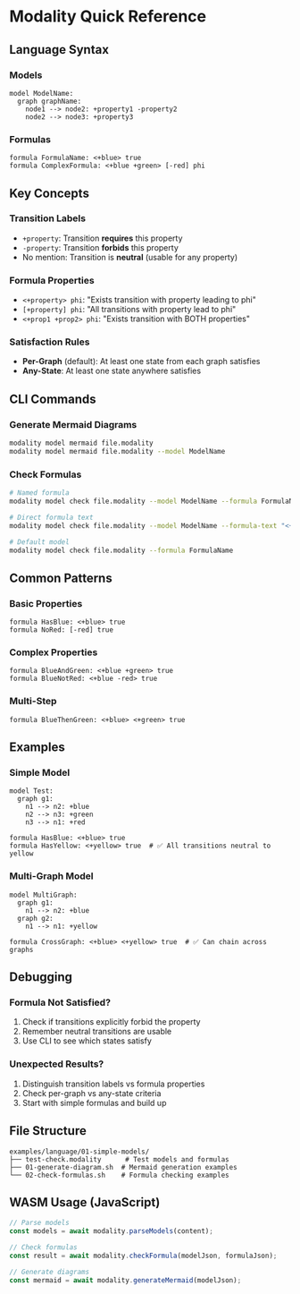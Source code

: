 # Modality Quick Reference

## Language Syntax

### Models
```modality
model ModelName:
  graph graphName:
    node1 --> node2: +property1 -property2
    node2 --> node3: +property3
```

### Formulas
```modality
formula FormulaName: <+blue> true
formula ComplexFormula: <+blue +green> [-red] phi
```

## Key Concepts

### Transition Labels
- `+property`: Transition **requires** this property
- `-property`: Transition **forbids** this property  
- No mention: Transition is **neutral** (usable for any property)

### Formula Properties
- `<+property> phi`: "Exists transition with property leading to phi"
- `[+property] phi`: "All transitions with property lead to phi"
- `<+prop1 +prop2> phi`: "Exists transition with BOTH properties"

### Satisfaction Rules
- **Per-Graph** (default): At least one state from each graph satisfies
- **Any-State**: At least one state anywhere satisfies

## CLI Commands

### Generate Mermaid Diagrams
```bash
modality model mermaid file.modality
modality model mermaid file.modality --model ModelName
```

### Check Formulas
```bash
# Named formula
modality model check file.modality --model ModelName --formula FormulaName

# Direct formula text
modality model check file.modality --model ModelName --formula-text "<+blue> true"

# Default model
modality model check file.modality --formula FormulaName
```

## Common Patterns

### Basic Properties
```modality
formula HasBlue: <+blue> true
formula NoRed: [-red] true
```

### Complex Properties
```modality
formula BlueAndGreen: <+blue +green> true
formula BlueNotRed: <+blue -red> true
```

### Multi-Step
```modality
formula BlueThenGreen: <+blue> <+green> true
```

## Examples

### Simple Model
```modality
model Test:
  graph g1:
    n1 --> n2: +blue
    n2 --> n3: +green
    n3 --> n1: +red

formula HasBlue: <+blue> true
formula HasYellow: <+yellow> true  # ✅ All transitions neutral to yellow
```

### Multi-Graph Model
```modality
model MultiGraph:
  graph g1:
    n1 --> n2: +blue
  graph g2:
    n1 --> n1: +yellow

formula CrossGraph: <+blue> <+yellow> true  # ✅ Can chain across graphs
```

## Debugging

### Formula Not Satisfied?
1. Check if transitions explicitly forbid the property
2. Remember neutral transitions are usable
3. Use CLI to see which states satisfy

### Unexpected Results?
1. Distinguish transition labels vs formula properties
2. Check per-graph vs any-state criteria
3. Start with simple formulas and build up

## File Structure
```
examples/language/01-simple-models/
├── test-check.modality      # Test models and formulas
├── 01-generate-diagram.sh  # Mermaid generation examples
└── 02-check-formulas.sh    # Formula checking examples
```

## WASM Usage (JavaScript)
```javascript
// Parse models
const models = await modality.parseModels(content);

// Check formulas
const result = await modality.checkFormula(modelJson, formulaJson);

// Generate diagrams
const mermaid = await modality.generateMermaid(modelJson);
``` 